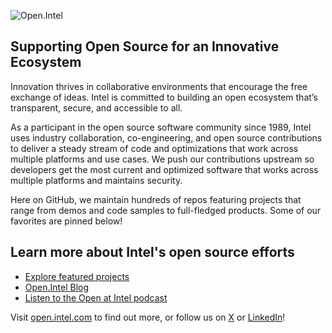 ![Open.Intel](https://github.com/intel/.github/blob/main/images/open.intel-horizontal-lu-steel-3000px.png) 

## Supporting Open Source for an Innovative Ecosystem

Innovation thrives in collaborative environments that encourage the free exchange of ideas. Intel is committed to building an open ecosystem that’s transparent, secure, and accessible to all.

As a participant in the open source software community since 1989, Intel uses industry collaboration, co-engineering, and open source contributions to deliver a steady stream of code and optimizations that work across multiple platforms and use cases. We push our contributions upstream so developers get the most current and optimized software that works across multiple platforms and maintains security.

Here on GitHub, we maintain hundreds of repos featuring projects that range from demos and code samples to full-fledged products. Some of our favorites are pinned below!

## Learn more about Intel's open source efforts

* [Explore featured projects](https://www.intel.com/content/www/us/en/developer/topic-technology/open/project-catalog.html)
* [Open.Intel Blog](https://www.intel.com/content/www/us/en/developer/topic-technology/open/news.html)
* [Listen to the Open at Intel podcast](https://www.intel.com/content/www/us/en/developer/topic-technology/open/podcast.html)

Visit [open.intel.com](https://open.intel.com) to find out more, or follow us on [X](https://x.com/OpenAtIntel) or [LinkedIn](https://www.linkedin.com/showcase/openatintel/posts/)!
